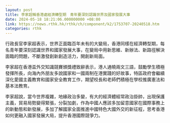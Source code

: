```yaml
---
layout: post
title: 李家超稱香港處經濟轉型期　青年要深刻認識世界及國家發展大事
date: 2024-05-18 18:21:06.000000000 +08:00
link: https://news.rthk.hk/rthk/ch/component/k2/1753707-20240518.htm
categories: rthk
---
```


行政長官李家超表示，世界正面臨百年未有的大變局，香港同樣在經濟轉型期，每名青年要深刻認識世界和國家發展大事，在變局中用新思維、新辦法、新路徑解決面臨的問題，不斷激發創新創造活力，開創新局面。

李家超在香港盃外交知識競賽頒獎禮致辭表示，港人通曉兩文三語，鼓勵學生積極發揮所長，向海內外朋友多說國家和一國兩制在港實踐的好故事，特區政府會繼續深化愛國主義教育和國家安全教育工作，期望校長和老師們積極在學校推廣憲法和基本法教育。

李家超說，當今世界複雜，地緣政治多變，有大的經濟體經常政治掛帥，出現保護主義，貿易局勢變得緊張，分裂加劇，作為中國人應該多加留意國家在國際事務上的新動態和新發展，多加了解國家全面推進中國特色大國外交的新征程，思考香港如何更融入國家發展大局，提升香港國際競爭力。
